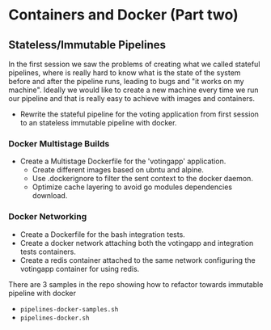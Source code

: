 # Containers and Docker (Part two)

## Stateless/Immutable Pipelines

In the first session we saw the problems of creating what we called stateful pipelines, where is really hard to know what is the state of the system before and after the pipeline runs, leading to bugs and "it works on my machine".
Ideally we would like to create a new machine every time we run our pipeline and that is really easy to achieve with images and containers.

- Rewrite the stateful pipeline for the voting application from first session to an stateless immutable pipeline with docker.

### Docker Multistage Builds

- Create a Multistage Dockerfile for the 'votingapp' application.
    - Create different images based on ubntu and alpine.
    - Use .dockerignore to filter the sent context to the docker daemon.
    - Optimize cache layering to avoid go modules dependencies download.

### Docker Networking

- Create a Dockerfile for the bash integration tests.
- Create a docker network attaching both the votingapp and integration tests containers.
- Create a redis container attached to the same network configuring the votingapp container for using redis.

There are 3 samples in the repo showing how to refactor towards immutable pipeline with docker
- `pipelines-docker-samples.sh`
- `pipelines-docker.sh`